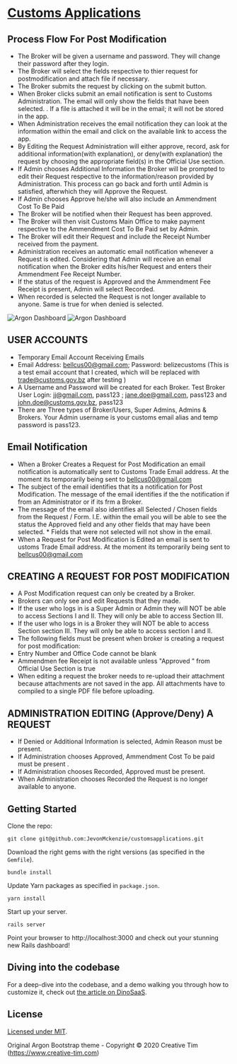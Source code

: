 # [Customs Applications](http://customsapplications.herokuapp.com/)

## Process Flow For Post Modification
* The Broker will be given a username and password. They will change their password after they login.
* The Broker will select the fields respective to thier request for postmodification and attach file if necessary.
* The Broker submits the request by clicking on the submit button.
* When Broker clicks submit an email notification is sent to Customs Administration. The email will only show the fields that have been selected. . If a file is attached it will be in the email; it will not be stored in the app.
* When Administration receives the email notification they can look at the information within the email and click on the available link to access the app.
* By Editing the Request Administration will either approve, record, ask for additional information(with explanation), or deny(with explanation) the request by choosing the appropriate field(s) in the Official Use section.
* If Admin chooses Additional Information the Broker will be prompted to edit their Request respective to the information/reason provided by Administration. This process can go back and forth until Admin is satisfied, afterwhich they will Approve the Request.
* If Admin chooses Approve he/she will also include an Ammendment Cost To Be Paid
* The Broker will be notified when their Request has been approved.
* The Broker will then visit Customs Main Office to make payment respective to the Ammendment Cost To Be Paid set by Admin.
* The Broker will edit their Request and include the Receipt Number received from the payment.
* Administration receives an automatic email notification whenever a Request is edited. Considering that Admin will receive an email notification when the Broker edits his/her Request and enters their Ammendment Fee Receipt Number.
* If the status of the request is Approved and the Ammendment Fee Receipt is present, Admin will select Recorded.
* When recorded is selected the Request is not longer available to anyone. Same is true for when denied is selected.


![Argon Dashboard](http://www.jevon-mckenzie.com/refund%20of%20duty.png) 
![Argon Dashboard](http://www.jevon-mckenzie.com/post%20modification.png) 


## USER ACCOUNTS
* Temporary Email Account Receiving Emails
* Email Address: bellcus00@gmail.com; Password: belizecustoms (This is a test email account that I created, which will be replaced with trade@customs.gov.bz after testing )
* A Username and Password will be created for each Broker. Test Broker User Login: jj@gmail.com, pass123 ; jane.doe@gmail.com, pass123 and john.doe@customs.gov.bz, pass123
* There are Three types of Broker/Users, Super Admins, Admins & Brokers. Your Admin username is your customs email alias and temp password is pass123.

## Email Notification
* When a Broker Creates a Request for Post Modification an email notification is automatically sent to Customs Trade Email address. At the moment its temporarily being sent to bellcus00@gmail.com
* The subject of the email identifies that its a notification for Post Modification. The message of the email identifies if the the notification if from an Administrator or if its frm a Broker.
* The message of the email also identifies all Selected / Chosen fields from the Request / Form. I.E. within the email you will be able to see the status the Approved field and any other fields that may have been selected.      * Fields that were not selected will not show in the email.
* When a Request for Post Modification is Edited an email is sent to ustoms Trade Email address. At the moment its temporarily being sent to bellcus00@gmail.com

## CREATING A REQUEST FOR POST MODIFICATION
* A Post Modification request can only be created by a Broker.
* Brokers can only see and edit Requests that they made.
* If the user who logs in is a Super Admin or Admin they will NOT be able to access Sections I and II. They will only be able to access Section III.
* If the user who logs in is a Broker they will NOT be able to access Section section III. They will only be able to access section I and II.
* The following fields must be present when broker is creating a request for post modification:
* Entry Number and Office Code cannot be blank
* Ammendmen fee Receipt is not available unless "Approved " from Official Use Section is true
* When editing a request the broker needs to re-upload their attachment because attachments are not saved in the app. All attachments have to compiled to a single PDF file before uploading.

## ADMINISTRATION EDITING (Approve/Deny) A REQUEST
* If Denied or Additional Information is selected, Admin Reason must be present.
* If Administration chooses Approved, Ammendment Cost To be paid must be present .
* If Administration chooses Recorded, Approved must be present.
* When Administration chooses Recorded the Request is no longer available to anyone.

## Getting Started
Clone the repo:

`git clone git@github.com:JevonMckenzie/customsapplications.git`

Download the right gems with the right versions (as specified in the `Gemfile`).

`bundle install`

Update Yarn packages as specified in `package.json`.

`yarn install`

Start up your server.

`rails server`

Point your browser to http://localhost:3000 and check out your stunning new Rails dashboard!

## Diving into the codebase
For a deep-dive into the codebase, and a demo walking you through how to customize it, check out [the article on DinoSaaS](https://www.dinosaas.com/articles/starter-app-1-argon).

## License
[Licensed under MIT](https://github.com/Dino-SaaS/Argon/blob/master/LICENSE.md).

Original Argon Bootstrap theme - Copyright © 2020 Creative Tim (https://www.creative-tim.com)
